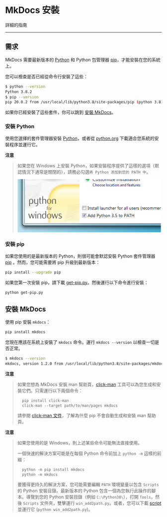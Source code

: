 # MkDocs 安裝

詳細的指南

---

## 需求

MkDocs 需要最新版本的 [Python] 和 Python 包管理器 [pip]，才能安裝在您的系統上。

您可以檢查是否已經從命令行安裝了這些：

```bash
$ python --version
Python 3.8.2
$ pip --version
pip 20.0.2 from /usr/local/lib/python3.8/site-packages/pip (python 3.8)
```

如果你已經安裝了這些套件，你可以跳到 [安裝 MkDocs](#installing-mkdocs)。

### 安裝 Python

使用您選擇的套件管理器安裝 [Python]，或者從 [python.org] 下載適合您系統的安裝程序並運行它。

**注意**  
>	如果您在 Windows 上安裝 Python，如果安裝程序提供了這樣的選項（默認情況下通常是關閉的），請務必勾選`將 Python 添加到您的 PATH 中`。
>
>	![Add Python to PATH](../img/win-py-install.png)

### 安裝 pip

如果您使用的是最新版本的 Python，則很可能會默認安裝 Python 套件管理器 [pip] 。然而，您可能需要將 pip 升級到最新版本：

```bash
pip install --upgrade pip
```

如果您第一次安裝 pip，請下載 [get-pip.py]。然後運行以下命令進行安裝：

```bash
python get-pip.py
```

## 安裝 MkDocs

使用 pip 安裝 `mkdocs`：

```bash
pip install mkdocs
```

您現在應該在系統上安裝了 `mkdocs` 命令。運行 `mkdocs --version` 以檢查一切是否正常。

```bash
$ mkdocs --version
mkdocs, version 1.2.0 from /usr/local/lib/python3.8/site-packages/mkdocs (Python 3.8)
```

**注意**  
>	如果您想為 MkDocs 安裝 man 幫助頁，[click-man] 工具可以為您生成和安裝它們。只需運行以下兩個命令：
>
>		pip install click-man  
>		click-man --target path/to/man/pages mkdocs
>
>	請參閱 [click-man 文件]，了解為什麼 pip 不會自動生成和安裝 man 幫助頁。

**注意**  
>	如果您使用的是 Windows，則上述某些命令可能無法直接使用。
>
>	一個快速的解決方案可能是在每個 Python 命令前加上 `python -m` 這樣的前綴：
>
>		python -m pip install mkdocs  
>		python -m mkdocs
>
> 要獲得更持久的解決方案，您可能需要編輯 `PATH` 環境變量以包含 `Scripts` 的 Python 安裝目錄。最新版本的 Python 包含一個為您執行此操作的腳本。導覽到您的 Python 安裝目錄（例如 `C:\Python38\`），打開 `Tools`，然後 `Scripts` 文件夾，雙擊運行 `win_add2path.py`。或者，您可以下載 [script][a2p] 並運行它 (`python win_add2path.py`)。

[Python]: https://www.python.org/
[python.org]: https://www.python.org/downloads/
[pip]: https://pip.readthedocs.io/en/stable/installing/
[get-pip.py]: https://bootstrap.pypa.io/get-pip.py
[click-man]: https://github.com/click-contrib/click-man
[click-man 文件]: https://github.com/click-contrib/click-man#automatic-man-page-installation-with-setuptools-and-pip
[a2p]: https://github.com/python/cpython/blob/master/Tools/scripts/win_add2path.py
